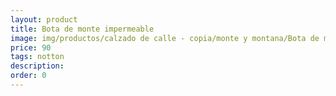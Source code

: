 ```yaml
---
layout: product
title: Bota de monte impermeable
image: img/productos/calzado de calle - copia/monte y montana/Bota de monte impermeable=90=notton.webp
price: 90
tags: notton
description: 
order: 0
---
```


